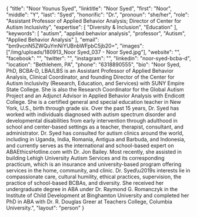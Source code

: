{
  "title": "Noor Younus Syed",
  "linktitle": "Noor Syed",
  "first": "Noor",
  "middle": "Y",
  "last": "Syed",
  "honorific": "Dr.",
  "pronoun": "she/her",
  "role": "Assistant Professor of Applied Behavior Analysis; Director of Center for Autism Inclusivity",
  "expertise": [
    "Diversity & Inclusion",
    "Education"
  ],
  "keywords": [
    "autism",
    "applied behavior analysis",
    "professor",
    "Autism",
    "Applied Behavior Analysis"
  ],
  "email": "bm9vcnN5ZWQuYmNiYUBnbWFpbC5jb20=",
  "images": ["/img/uploads/180913_Noor Syed_037 - Noor Syed.jpg"],
  "website": "",
  "facebook": "",
  "twitter": "",
  "instagram": "",
  "linkedin": "noor-syed-bcba-d",
  "location": "Bethlehem, PA",
  "phone": "6318890555",
  "bio": "Noor Syed, PhD, BCBA-D, LBA/LBS is an Assistant Professor of Applied Behavior Analysis, Clinical Coordinator, and founding Director of the Center for Autism Inclusivity (Research, Education, and Services) with SUNY Empire State College. She is also the Research Coordinator for the Global Autism Project and an Adjunct Advisor in Applied Behavior Analysis with Endicott College. She is a certified general and special education teacher in New York, U.S., birth through grade six. Over the past 15 years, Dr. Syed has worked with individuals diagnosed with autism spectrum disorder and developmental disabilities from early intervention through adulthood in school and center-based settings as a teacher, therapist, consultant, and administrator. Dr. Syed has consulted for autism clinics around the world, including in Uganda, India, Romania, Antigua and Barbuda, and Indonesia, and currently serves as the international and school-based expert on ABAEthicsHotline.com with Dr. Jon Bailey. Most recently, she assisted in building Lehigh University Autism Services and its corresponding practicum, which is an insurance and university-based program offering services in the home, community, and clinic. Dr. Syed\u2019s interests lie in compassionate care, cultural humility, ethical practices, supervision, the practice of school-based BCBAs, and diversity. She received her undergraduate degree in ABA under Dr. Raymond G. Romanczyk in the Institute of Child Development at Binghamton University and completed her PhD in ABA with Dr. R. Douglas Greer at Teachers College, Columbia University.",
  "layout": "person"
}
